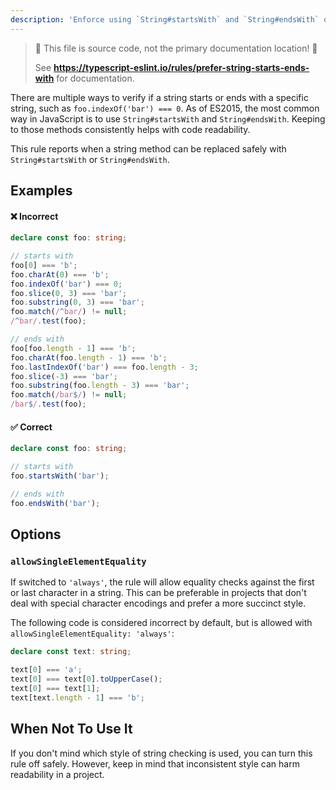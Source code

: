 ```yaml
---
description: 'Enforce using `String#startsWith` and `String#endsWith` over other equivalent methods of checking substrings.'
---
```


> 🛑 This file is source code, not the primary documentation location! 🛑
>
> See **https://typescript-eslint.io/rules/prefer-string-starts-ends-with** for documentation.

There are multiple ways to verify if a string starts or ends with a specific string, such as `foo.indexOf('bar') === 0`.
As of ES2015, the most common way in JavaScript is to use `String#startsWith` and `String#endsWith`.
Keeping to those methods consistently helps with code readability.

This rule reports when a string method can be replaced safely with `String#startsWith` or `String#endsWith`.

## Examples

<!--tabs-->

#### ❌ Incorrect

```ts
declare const foo: string;

// starts with
foo[0] === 'b';
foo.charAt(0) === 'b';
foo.indexOf('bar') === 0;
foo.slice(0, 3) === 'bar';
foo.substring(0, 3) === 'bar';
foo.match(/^bar/) != null;
/^bar/.test(foo);

// ends with
foo[foo.length - 1] === 'b';
foo.charAt(foo.length - 1) === 'b';
foo.lastIndexOf('bar') === foo.length - 3;
foo.slice(-3) === 'bar';
foo.substring(foo.length - 3) === 'bar';
foo.match(/bar$/) != null;
/bar$/.test(foo);
```

#### ✅ Correct

```ts
declare const foo: string;

// starts with
foo.startsWith('bar');

// ends with
foo.endsWith('bar');
```

<!--/tabs-->

## Options

### `allowSingleElementEquality`

<!-- insert option description -->

If switched to `'always'`, the rule will allow equality checks against the first or last character in a string.
This can be preferable in projects that don't deal with special character encodings and prefer a more succinct style.

The following code is considered incorrect by default, but is allowed with `allowSingleElementEquality: 'always'`:

```ts option='{ "allowSingleElementEquality": "always" }' showPlaygroundButton
declare const text: string;

text[0] === 'a';
text[0] === text[0].toUpperCase();
text[0] === text[1];
text[text.length - 1] === 'b';
```

## When Not To Use It

If you don't mind which style of string checking is used, you can turn this rule off safely.
However, keep in mind that inconsistent style can harm readability in a project.
